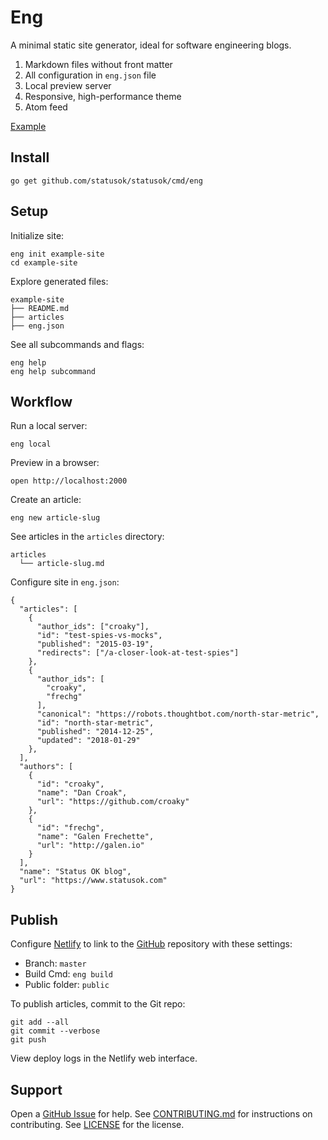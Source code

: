# Eng

A minimal static site generator,
ideal for software engineering blogs.

1. Markdown files without front matter
1. All configuration in `eng.json` file
1. Local preview server
1. Responsive, high-performance theme
1. Atom feed

[Example](https://www.statusok.com)

## Install

```
go get github.com/statusok/statusok/cmd/eng
```

## Setup

Initialize site:

```
eng init example-site
cd example-site
```

Explore generated files:

```
example-site
├── README.md
├── articles
├── eng.json
```

See all subcommands and flags:

```
eng help
eng help subcommand
```

## Workflow

Run a local server:

```
eng local
```

Preview in a browser:

```
open http://localhost:2000
```

Create an article:

```
eng new article-slug
```

See articles in the `articles` directory:

```
articles
  └── article-slug.md
```

Configure site in `eng.json`:

```
{
  "articles": [
    {
      "author_ids": ["croaky"],
      "id": "test-spies-vs-mocks",
      "published": "2015-03-19",
      "redirects": ["/a-closer-look-at-test-spies"]
    },
    {
      "author_ids": [
        "croaky",
        "frechg"
      ],
      "canonical": "https://robots.thoughtbot.com/north-star-metric",
      "id": "north-star-metric",
      "published": "2014-12-25",
      "updated": "2018-01-29"
    },
  ],
  "authors": [
    {
      "id": "croaky",
      "name": "Dan Croak",
      "url": "https://github.com/croaky"
    },
    {
      "id": "frechg",
      "name": "Galen Frechette",
      "url": "http://galen.io"
    }
  ],
  "name": "Status OK blog",
  "url": "https://www.statusok.com"
}
```

## Publish

Configure [Netlify] to link to the [GitHub] repository with these settings:

[Netlify]: https://www.netlify.com
[GitHub]: https://github.com

* Branch: `master`
* Build Cmd: `eng build`
* Public folder: `public`

To publish articles, commit to the Git repo:

```
git add --all
git commit --verbose
git push
```

View deploy logs in the Netlify web interface.

## Support

Open a [GitHub Issue][issues] for help.
See [CONTRIBUTING.md][contrib] for instructions on contributing.
See [LICENSE] for the license.

[issues]: https://github.com/statusok/eng/issues
[contrib]: CONTRIBUTING.md
[LICENSE]: LICENSE
